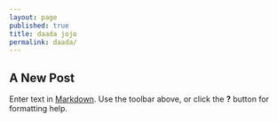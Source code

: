 ```yaml
---
layout: page
published: true
title: daada jojo
permalink: daada/
---
```


## A New Post

Enter text in [Markdown](http://daringfireball.net/projects/markdown/). Use the toolbar above, or click the **?** button for formatting help.
